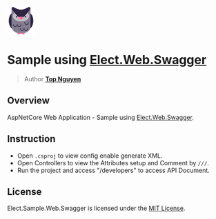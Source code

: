 ﻿![Logo](../../../Logo.png)
# Sample using [Elect.Web.Swagger](../../../src/Web/Elect.Web.Swagger/README.md)
> Author [**Top Nguyen**](http://topnguyen.com)

## Overview

AspNetCore Web Application - Sample using [Elect.Web.Swagger](../../../src/Web/Elect.Web.Swagger/README.md).

## Instruction
- Open `.csproj` to view config enable generate XML.
- Open Controllers to view the Attributes setup and Comment by `///`.
- Run the project and access "/developers" to access API Document.

## License
Elect.Sample.Web.Swagger is licensed under the [MIT License](../../../LICENSE).